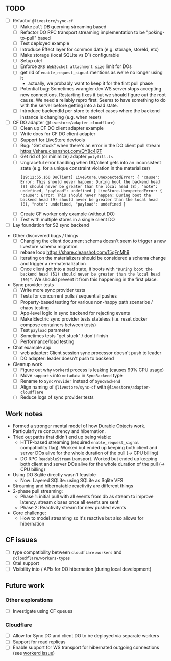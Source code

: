 ## TODO

- [ ] Refactor `@livestore/sync-cf`
  - [ ] Make `pull` DB querying streaming based
  - [ ] Refactor DO RPC transport streaming implementation to be "poking-to-pull" based
  - [ ] Test deployed example
  - [ ] Introduce Effect layer for common data (e.g. storage, storeId, etc)
  - [ ] Make storage (local SQLite vs D1) configurable
  - [ ] Setup otel
  - [ ] Enforce `2KB WebSocket attachment size` limit for DOs
  - [ ] get rid of `enable_request_signal` mentions as we're no longer using it
    - actually, we probably want to keep it for the first pull phase
  - [ ] Potential bug: Sometimes wrangler dev WS server stops accepting new connections. Restarting fixes it but we should figure out the root cause. We need a reliably repro first. Seems to have something to do with the server before getting into a bad state.
  - [ ] Introduce backendId per store to detect cases where the backend instance is changing (e.g. when reset)
- [ ] CF DO adapter (`@livestore/adapter-cloudflare`)
  - [ ] Clean up CF DO client adapter example
  - [ ] Write docs for CF DO client adapter
  - [ ] Support for LiveStore devtools
  - [ ] Bug: "Get stuck" when there's an error in the DO client pull stream https://share.cleanshot.com/QY8c4j7F
  - [ ] Get rid of (or minimize) adapter `polyfill.ts`
  - [ ] Ungraceful error handling when DO/client gets into an inconsistent state (e.g. for a unique constraint violation in the materializer)
      ```
      [19:12:55.160 DoClient] LiveStore.UnexpectedError: { "cause": Error: This should never happen: During boot the backend head (9) should never be greater than the local head (8), "note": undefined, "payload": undefined } LiveStore.UnexpectedError: { "cause": Error: This should never happen: During boot the backend head (9) should never be greater than the local head (8), "note": undefined, "payload": undefined }
      ```
  - [ ] Create CF worker only example (without DO)
  - [ ] Test with multiple stores in a single client DO
- [ ] Lay foundation for S2 sync backend
- Other discovered bugs / things
  - [ ] Changing the client document schema doesn't seem to trigger a new livestore schema migration
  - [ ] rebase loop https://share.cleanshot.com/15qFnMh9
  - [ ] iterating on the materializers should be considered a schema change and trigger a re-materialization
  - [ ] Once client got into a bad state, it boots with `"During boot the backend head (51) should never be greater than the local head (50)"`. We should prevent it from this happening in the first place.
- Sync provider tests
  - [ ] Write more sync provider tests
  - [ ] Tests for concurrent pulls / sequential pushes
  - [ ] Property-based testing for various non-happy path scenarios / chaos testing
  - [ ] App-level logic in sync backend for rejecting events
  - [ ] Make Electric sync provider tests stateless (i.e. reset docker compose containers between tests)
  - [ ] Test `payload` parameter
  - [ ] Sometimes tests "get stuck" / don't finish
  - [ ] Performance/load testing
- Chat example app
  - [ ] web adapter: Client session sync processor doesn't push to leader
  - [ ] DO adapter: leader doesn't push to backend
- Cleanup work
  - [ ] Figure out why `workerd` process is leaking (causes 99% CPU usage)
  - [ ] Move `supports` into `metadata` in `SyncBackend` type
  - [ ] Rename to `SyncProvider` instead of `SyncBackend`
  - [ ] Align naming of `@livestore/sync-cf` with `@livestore/adapter-cloudflare`
  - [ ] Reduce logs of sync provider tests

## Work notes

- Formed a stronger mental model of how Durable Objects work. Particularly re concurrency and hibernation.
- Tried out paths that didn't end up being viable:
  - HTTP-based streaming (required `enable_request_signal` compatibility flag). Worked but ended up keeping both client and server DOs alive for the whole duration of the pull (-> CPU billing)
  - DO RPC `ReadableStream` transport. Worked but ended up keeping both client and server DOs alive for the whole duration of the pull (-> CPU billing)
- Using DO Sqlite directly wasn't feasible
  - Now: Layered SQLite: using SQLite as Sqlite VFS
- Streaming and hibernatable reactivity are different things
- 2-phase pull streaming:
  - Phase 1: initial pull with all events from db as stream to improve latency. stream closes once all events are sent
  - Phase 2: Reactivity stream for new pushed events
- Core challenge:
  - How to model streaming so it's reactive but also allows for hibernation

## CF issues

- [ ] type compatibility between `cloudflare:workers` and `@cloudflare/workers-types`
- [ ] Otel support
- [ ] Visibility into / APIs for DO hibernation (during local development)

## Future work

### Other explorations

- [ ] Investigate using CF queues

### Cloudflare

- [ ] Allow for Sync DO and client DO to be deployed via separate workers
- [ ] Support for read replicas
- [ ] Enable support for WS transport for hibernated outgoing connections (see [workerd issue](https://github.com/cloudflare/workerd/issues/4864))